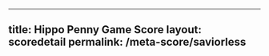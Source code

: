 ---
        
title: Hippo Penny Game Score
layout: scoredetail
permalink: /meta-score/saviorless
---